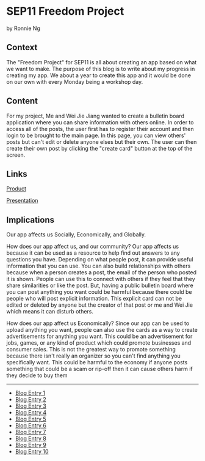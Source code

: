# SEP11 Freedom Project
by Ronnie Ng

## Context
The "Freedom Project" for SEP11 is all about creating an app based on what we want to make. The purpose of this blog is to write about my progress in creating my app. We about a year to create this app and it would be done on our own with every Monday being a workshop day.

## Content
For my project, Me and Wei Jie Jiang wanted to create a bulletin board application where you can share information with others online. In order to access all of the posts, the user first has to register their account and then login to be brought to the main page. In this page, you can view others' posts but can't edit or delete anyone elses but their own. The user can then create their own post by clicking the "create card" button at the top of the screen. 

## Links

[Product](https://weijiej2964.github.io/InfoCards/dist/login.html)


[Presentation](https://docs.google.com/presentation/d/1D6dm9_RRVJfqVNBE-yQC3ERYfOzlHSxmHqKHOf21sfI/edit#slide=id.p)


## Implications

Our app affects us Socially, Economically, and Globally.

How does our app affect us, and our community? Our app affects us because it can be used as a resource to help find out answers to any questions you have. Depending on what people post, it can provide useful information that you can use. You can also build relationships with others because when a person creates a post, the email of the person who posted it is shown. People can use this to connect with others if they feel that they share similarities or like the post. But, having a public bulletin board where you can post anything you want could be harmful because there could be people who will post explicit information. This explicit card can not be edited or deleted by anyone but the creator of that post or me and Wei Jie which means it can disturb others.

How does our app affect us Economically? Since our app can be used to upload anything you want, people can also use the cards as a way to create advertisements for anything you want. This could be an advertisement for jobs, games, or any kind of product which could promote businesses and consumer sales. This is not the greatest way to promote something because there isn't really an organizer so you can't find anything you specifically want. This could be harmful to the economy if anyone posts something that could be a scam or rip-off then it can cause others harm if they decide to buy them


---

* [Blog Entry 1](entries/entry01.md)
* [Blog Entry 2](entries/entry02.md)
* [Blog Entry 3](entries/entry03.md)
* [Blog Entry 4](entries/entry04.md)
* [Blog Entry 5](entries/entry05.md)
* [Blog Entry 6](entries/entry06.md)
* [Blog Entry 7](entries/entry07.md)
* [Blog Entry 8](entries/entry08.md)
* [Blog Entry 9](entries/entry09.md)
* [Blog Entry 10](entries/entry10.md)
